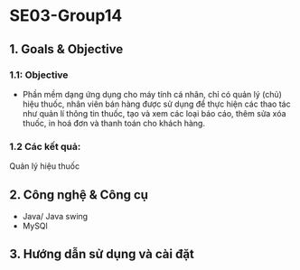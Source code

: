 # SE03-Group14
## 1. Goals & Objective
### 1.1: Objective
- Phần mềm dạng ứng dụng cho máy tính cá nhân, chỉ có quản lý (chủ) hiệu thuốc, nhân viên bán hàng được sử dụng để thực hiện các thao tác như quản lí thông tin thuốc, tạo và xem các loại báo cáo, thêm sửa xóa thuốc, in hoá đơn và thanh toán cho khách hàng.
### 1.2 Các kết quả: 
Quản lý hiệu thuốc
## 2. Công nghệ & Công cụ 
- Java/ Java swing
- MySQl
## 3. Hướng dẫn sử dụng và cài đặt
